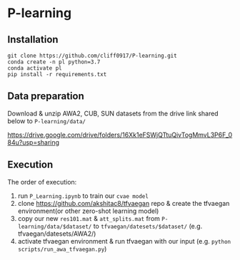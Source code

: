 # P-learning

## Installation
```
git clone https://github.com/cliff0917/P-learning.git
conda create -n pl python=3.7
conda activate pl
pip install -r requirements.txt
```

## Data preparation
Download & unzip AWA2, CUB, SUN datasets from the drive link shared below to `P-learning/data/`

https://drive.google.com/drive/folders/16Xk1eFSWjQTtuQivTogMmvL3P6F_084u?usp=sharing

## Execution
The order of execution:
1. run `P_Learning.ipynb` to train our `cvae model`
2. clone https://github.com/akshitac8/tfvaegan repo & create the tfvaegan environment(or other zero-shot learning model)
3. copy our new `res101.mat` & `att_splits.mat` from `P-learning/data/$dataset/` to `tfvaegan/datesets/$dataset/` (e.g. tfvaegan/datesets/AWA2/)
4. activate tfvaegan environment & run tfvaegan with our input (e.g. `python scripts/run_awa_tfvaegan.py`)

